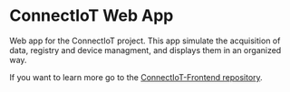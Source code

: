 # ConnectIoT Web App
Web app for the ConnectIoT project. This app simulate the acquisition of data, registry and device managment, and displays them in an organized way.

<!-- <p align="center">
  <img src="https://github.com/EbanCuMo/ConnectIoT-Platform/blob/main/assets/images/NEARJS.png" />
</p> -->




If you want to learn more go to the [ConnectIoT-Frontend repository](https://github.com/EduardoMtz1/ConnectIoT-Frontend).

